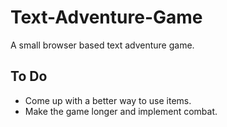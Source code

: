 # Text-Adventure-Game
A small browser based text adventure game.

## To Do
- Come up with a better way to use items.
- Make the game longer and implement combat.
